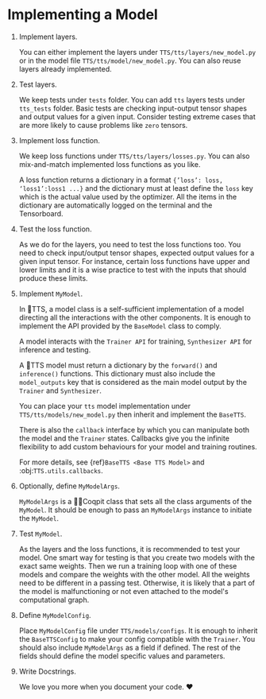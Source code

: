 # Implementing a Model

1. Implement layers.

    You can either implement the layers under `TTS/tts/layers/new_model.py` or in the model file `TTS/tts/model/new_model.py`.
    You can also reuse layers already implemented.

2. Test layers.

    We keep tests under `tests` folder. You can add `tts` layers tests under `tts_tests` folder.
    Basic tests are checking input-output tensor shapes and output values for a given input. Consider testing extreme cases that are more likely to cause problems like `zero` tensors.

3. Implement loss function.

    We keep loss functions under `TTS/tts/layers/losses.py`. You can also mix-and-match implemented loss functions as you like.

   A loss function returns a dictionary in a format ```{’loss’: loss, ‘loss1’:loss1 ...}``` and the dictionary must at least define the `loss` key which is the actual value used by the optimizer. All the items in the dictionary are automatically logged on the terminal and the Tensorboard.

4. Test the loss function.

    As we do for the layers, you need to test the loss functions too. You need to check input/output tensor shapes,
    expected output values for a given input tensor. For instance, certain loss functions have upper and lower limits and
    it is a wise practice to test with the inputs that should produce these limits.

5. Implement `MyModel`.

    In 🐸TTS, a model class is a self-sufficient implementation of a model directing all the interactions with the other
    components. It is enough to implement the API provided by the `BaseModel` class to comply.

    A model interacts with the `Trainer API` for training, `Synthesizer API` for inference and testing.

    A 🐸TTS model must return a dictionary by the `forward()` and `inference()` functions. This dictionary must also include the `model_outputs` key that is considered as the main model output by the `Trainer` and `Synthesizer`.

    You can place your `tts` model implementation under `TTS/tts/models/new_model.py` then inherit and implement the `BaseTTS`.

    There is also the `callback` interface by which you can manipulate both the model and the `Trainer` states. Callbacks give you
    the infinite flexibility to add custom behaviours for your model and training routines.

    For more details, see {ref}`BaseTTS <Base TTS Model>` and :obj:`TTS.utils.callbacks`.

6. Optionally, define `MyModelArgs`.

    `MyModelArgs` is a 👨‍✈️Coqpit class that sets all the class arguments of the `MyModel`. It should be enough to pass
    an `MyModelArgs` instance to initiate the `MyModel`.

7. Test `MyModel`.

    As the layers and the loss functions, it is recommended to test your model. One smart way for testing is that you
    create two models with the exact same weights. Then we run a training loop with one of these models and
    compare the weights with the other model. All the weights need to be different in a passing test. Otherwise, it
    is likely that a part of the model is malfunctioning or not even attached to the model's computational graph.

8. Define `MyModelConfig`.

    Place `MyModelConfig` file under `TTS/models/configs`. It is enough to inherit the `BaseTTSConfig` to make your
    config compatible with the `Trainer`. You should also include `MyModelArgs` as a field if defined. The rest of the fields should define the model
    specific values and parameters.

9. Write Docstrings.

    We love you more when you document your code. ❤️

